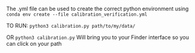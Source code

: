 The .yml file can be used to create the correct python environment using  `conda env create --file calibration_verification.yml`

TO RUN:
`python3 calibration.py path/to/my/data/`

OR
`python3 calibration.py` Will bring you to your Finder interface so you can click on your path
